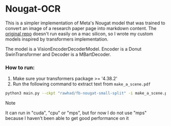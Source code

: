 # Nougat-OCR

This is a simpler implementation of Meta's Nougat model that was trained to convert an image of a research paper page into markdown content. The [original repo](https://github.com/facebookresearch/nougat) doesn't run easily on a mac silicon, so I wrote my custom models inspired by transformers implementation.

The model is a VisionEncoderDecoderModel. Encoder is a Donut SwinTransformer and Decoder is a MBartDecoder.

### How to run:

1. Make sure your transformers package >= '4.38.2'
2. Run the following command to extract text from `make_a_scene.pdf`
  ```bash
  python3 main.py --ckpt "rawhad/fb-nougat-small-split" -i make_a_scene.pdf -o make_a_scene.txt
  ```

> [!NOTE]
> It can run in "cuda", "cpu" or "mps", but for now I do not use "mps" because I haven't been able to get good performance on it
